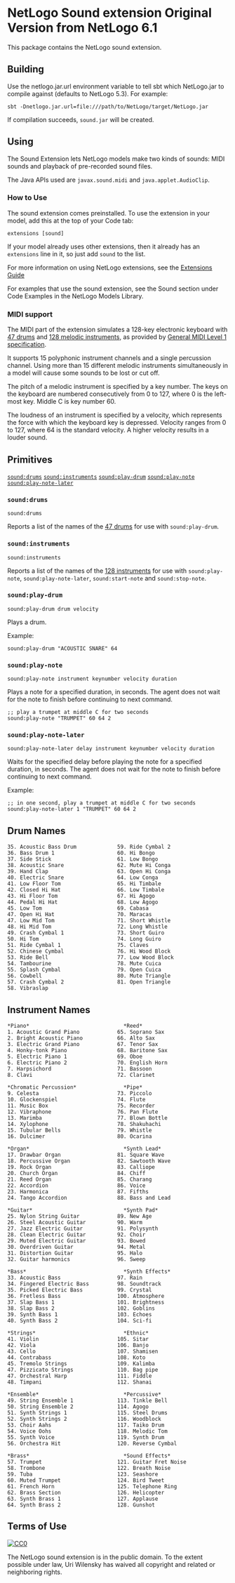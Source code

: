 
# NetLogo Sound extension **Original Version from NetLogo 6.1**

This package contains the NetLogo sound extension.

## Building

Use the netlogo.jar.url environment variable to tell sbt which NetLogo.jar to compile against (defaults to NetLogo 5.3). For example:

    sbt -Dnetlogo.jar.url=file:///path/to/NetLogo/target/NetLogo.jar

If compilation succeeds, `sound.jar` will be created.

## Using

The Sound Extension lets NetLogo models make two kinds of sounds:
MIDI sounds and playback of pre-recorded sound files.

The Java APIs used are `javax.sound.midi` and `java.applet.AudioClip`.

### How to Use

The sound extension comes preinstalled. To use the extension in your
model, add this at the top of your Code tab:
```
extensions [sound]
```

If your model already uses other extensions, then it already has an
`extensions` line in it, so just add `sound` to the list.

For more information on using NetLogo extensions,
see the [Extensions Guide](http://ccl.northwestern.edu/netlogo/docs/extensions.html)

For examples that use the sound extension, see the Sound section
under Code Examples in the NetLogo Models Library.

### MIDI support

The MIDI part of the extension simulates a 128-key electronic
keyboard with [47 drums](#drum-names) and [128 melodic instruments](#instrument-names), as provided by
<a href="https://www.midi.org/about-midi/gm/gm1_spec.shtml" target="_blank">General
MIDI Level 1 specification</a>.

It supports 15 polyphonic instrument channels and a single percussion
channel. Using more than 15 different melodic instruments
simultaneously in a model will cause some sounds to be lost or cut
off.

The pitch of a melodic instrument is specified by a key number. The
keys on the keyboard are numbered consecutively from 0 to 127, where
0 is the left-most key. Middle C is key number 60.

The loudness of an instrument is specified by a velocity, which
represents the force with which the keyboard key is depressed.
Velocity ranges from 0 to 127, where 64 is the standard velocity. A
higher velocity results in a louder sound.

## Primitives

[`sound:drums`](#sounddrums)
[`sound:instruments`](#soundinstruments)
[`sound:play-drum`](#soundplay-drum)
[`sound:play-note`](#soundplay-note)
[`sound:play-note-later`](#soundplay-note-later)


### `sound:drums`

```NetLogo
sound:drums
```


Reports a list of the names of the [47 drums](#drum-names)
for use with `sound:play-drum`.



### `sound:instruments`

```NetLogo
sound:instruments
```


Reports a list of the names of the [128 instruments](#instrument-names)
for use with `sound:play-note`, `sound:play-note-later`,
`sound:start-note` and `sound:stop-note`.



### `sound:play-drum`

```NetLogo
sound:play-drum drum velocity
```


Plays a drum.

Example:

```NetLogo
sound:play-drum "ACOUSTIC SNARE" 64
```



### `sound:play-note`

```NetLogo
sound:play-note instrument keynumber velocity duration
```


Plays a note for a specified duration, in seconds. The agent does not
wait for the note to finish before continuing to next command.

```NetLogo
;; play a trumpet at middle C for two seconds
sound:play-note "TRUMPET" 60 64 2
```



### `sound:play-note-later`

```NetLogo
sound:play-note-later delay instrument keynumber velocity duration
```


Waits for the specified delay before playing the note for a specified
duration, in seconds. The agent does not wait for the note to finish
before continuing to next command.

Example:

```NetLogo
;; in one second, play a trumpet at middle C for two seconds
sound:play-note-later 1 "TRUMPET" 60 64 2
```



## Drum Names

```
35. Acoustic Bass Drum             59. Ride Cymbal 2
36. Bass Drum 1                    60. Hi Bongo
37. Side Stick                     61. Low Bongo
38. Acoustic Snare                 62. Mute Hi Conga
39. Hand Clap                      63. Open Hi Conga
40. Electric Snare                 64. Low Conga
41. Low Floor Tom                  65. Hi Timbale
42. Closed Hi Hat                  66. Low Timbale
43. Hi Floor Tom                   67. Hi Agogo
44. Pedal Hi Hat                   68. Low Agogo
45. Low Tom                        69. Cabasa
47. Open Hi Hat                    70. Maracas
47. Low Mid Tom                    71. Short Whistle
48. Hi Mid Tom                     72. Long Whistle
49. Crash Cymbal 1                 73. Short Guiro
50. Hi Tom                         74. Long Guiro
51. Ride Cymbal 1                  75. Claves
52. Chinese Cymbal                 76. Hi Wood Block
53. Ride Bell                      77. Low Wood Block
54. Tambourine                     78. Mute Cuica
55. Splash Cymbal                  79. Open Cuica
56. Cowbell                        80. Mute Triangle
57. Crash Cymbal 2                 81. Open Triangle
58. Vibraslap
```

## Instrument Names

```
*Piano*                              *Reed*
1. Acoustic Grand Piano            65. Soprano Sax
2. Bright Acoustic Piano           66. Alto Sax
3. Electric Grand Piano            67. Tenor Sax
4. Honky-tonk Piano                68. Baritone Sax
5. Electric Piano 1                69. Oboe
6. Electric Piano 2                70. English Horn
7. Harpsichord                     71. Bassoon
8. Clavi                           72. Clarinet

*Chromatic Percussion*               *Pipe*
9. Celesta                         73. Piccolo
10. Glockenspiel                   74. Flute
11. Music Box                      75. Recorder
12. Vibraphone                     76. Pan Flute
13. Marimba                        77. Blown Bottle
14. Xylophone                      78. Shakuhachi
15. Tubular Bells                  79. Whistle
16. Dulcimer                       80. Ocarina

*Organ*                              *Synth Lead*
17. Drawbar Organ                  81. Square Wave
18. Percussive Organ               82. Sawtooth Wave
19. Rock Organ                     83. Calliope
20. Church Organ                   84. Chiff
21. Reed Organ                     85. Charang
22. Accordion                      86. Voice
23. Harmonica                      87. Fifths
24. Tango Accordion                88. Bass and Lead

*Guitar*                             *Synth Pad*
25. Nylon String Guitar            89. New Age
26. Steel Acoustic Guitar          90. Warm
27. Jazz Electric Guitar           91. Polysynth
28. Clean Electric Guitar          92. Choir
29. Muted Electric Guitar          93. Bowed
30. Overdriven Guitar              94. Metal
31. Distortion Guitar              95. Halo
32. Guitar harmonics               96. Sweep

*Bass*                               *Synth Effects*
33. Acoustic Bass                  97. Rain
34. Fingered Electric Bass         98. Soundtrack
35. Picked Electric Bass           99. Crystal
36. Fretless Bass                  100. Atmosphere
37. Slap Bass 1                    101. Brightness
38. Slap Bass 2                    102. Goblins
39. Synth Bass 1                   103. Echoes
40. Synth Bass 2                   104. Sci-fi

*Strings*                            *Ethnic*
41. Violin                         105. Sitar
42. Viola                          106. Banjo
43. Cello                          107. Shamisen
44. Contrabass                     108. Koto
45. Tremolo Strings                109. Kalimba
47. Pizzicato Strings              110. Bag pipe
47. Orchestral Harp                111. Fiddle
48. Timpani                        112. Shanai

*Ensemble*                           *Percussive*
49. String Ensemble 1              113. Tinkle Bell
50. String Ensemble 2              114. Agogo
51. Synth Strings 1                115. Steel Drums
52. Synth Strings 2                116. Woodblock
53. Choir Aahs                     117. Taiko Drum
54. Voice Oohs                     118. Melodic Tom
55. Synth Voice                    119. Synth Drum
56. Orchestra Hit                  120. Reverse Cymbal

*Brass*                              *Sound Effects*
57. Trumpet                        121. Guitar Fret Noise
58. Trombone                       122. Breath Noise
59. Tuba                           123. Seashore
60. Muted Trumpet                  124. Bird Tweet
61. French Horn                    125. Telephone Ring
62. Brass Section                  126. Helicopter
63. Synth Brass 1                  127. Applause
64. Synth Brass 2                  128. Gunshot
```


## Terms of Use

[![CC0](http://i.creativecommons.org/p/zero/1.0/88x31.png)](http://creativecommons.org/publicdomain/zero/1.0/)

The NetLogo sound extension is in the public domain.  To the extent possible under law, Uri Wilensky has waived all copyright and related or neighboring rights.
